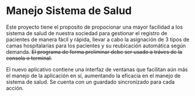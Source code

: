 # Manejo Sistema de Salud
Este proyecto tiene el proposito de propocionar una mayor facilidad a los sistema de salud de nuestra sociedad para gestionar el registro de pacientes de manera fácil y rápida, llevar a cabo la asignación de 3 tipos de camas hospitalarias para los pacientes y su reubicación automática según demanda.
~~El programa de forma preliminar debe ser usado a tráves de la consola o terminal.~~

El nuevo aplicativo contiene una interfaz de ventanas que facilitan aún más el manejo de la aplicación en sí, aumentando la eficacia en el manejo de sistema de salud. Se cuenta  con un guardado sincronizado para cada acción.
